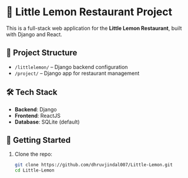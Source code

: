 # 🍋 Little Lemon Restaurant Project

This is a full-stack web application for the **Little Lemon Restaurant**, built with Django and React.

## 📂 Project Structure
- `/littlelemon/` – Django backend configuration
- `/project/` – Django app for restaurant management

## 🛠️ Tech Stack
- **Backend**: Django
- **Frontend**: ReactJS
- **Database**: SQLite (default)

## 🚀 Getting Started

1. Clone the repo:
   ```bash
   git clone https://github.com/dhruvjindal007/Little-Lemon.git
   cd Little-Lemon
